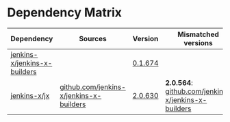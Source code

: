 # Dependency Matrix

Dependency | Sources | Version | Mismatched versions
---------- | ------- | ------- | -------------------
[jenkins-x/jenkins-x-builders](https://github.com/jenkins-x/jenkins-x-builders.git) |  | [0.1.674]() | 
[jenkins-x/jx](https://github.com/jenkins-x/jx.git) | [github.com/jenkins-x/jenkins-x-builders](https://github.com/jenkins-x/jenkins-x-builders) | [2.0.630](https://github.com/jenkins-x/jx/releases/tag/v2.0.630) | **2.0.564**: [github.com/jenkins-x/jenkins-x-builders](https://github.com/jenkins-x/jenkins-x-builders)

